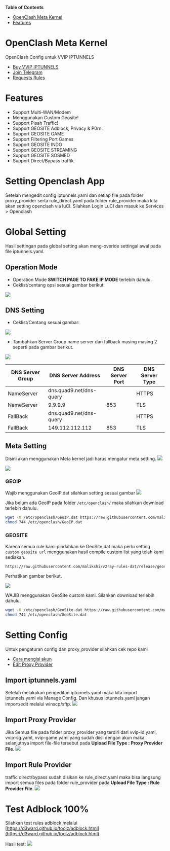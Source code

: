 **Table of Contents**

- [OpenClash Meta Kernel](#openclash-meta-kernel)
- [Features](#features)

# OpenClash Meta Kernel

OpenClash Config untuk VVIP IPTUNNELS

- [Buy VVIP IPTUNNELS](https://linktr.ee/iptunnelscom)
- [Join Telegram](https://t.me/joinchat/RihiceTtK1QhBMm7)
- [Requests Rules](https://github.com/malikshi/open_clash/issues/new/choose)

# Features

- Support Multi-WAN/Modem
- Menggunakan Custom Geosite!
- Support Pisah Traffic!
- Support GEOSITE Adblock, Privacy & P0rn.
- Support GEOSITE GAME
- Support Filtering Port Games
- Support GEOSITE INDO
- Support GEOSITE STREAMING
- Support GEOSITE SOSMED
- Support Direct/Bypass traffik.

# Setting Openclash App

Setelah mengedit config iptunnels.yaml dan setiap file pada folder proxy_provider serta rule_direct.yaml pada folder rule_provider maka kita akan setting openclash via luCI. Silahkan Login LuCI dan masuk ke Services > Openclash

# Global Setting

Hasil settingan pada global setting akan meng-overide settingal awal pada file iptunnels.yaml.

## Operation Mode

- Operation Mode **SWITCH PAGE TO FAKE IP MODE** terlebih dahulu.
- Ceklist/centang opsi sesuai gambar berikut:

<img src="https://raw.githubusercontent.com/malikshi/open_meta/main/images/operationmode.jpg" border="0">

## DNS Setting

- Ceklist/Centang sesuai gambar:

<img src="https://raw.githubusercontent.com/malikshi/open_meta/main/images/dnssetting-1.jpg" border="0">

- Tambahkan Server Group name server dan fallback masing masing 2 seperti pada gambar berikut.

<img src="https://raw.githubusercontent.com/malikshi/open_clash/main/assets/dns-fallback.jpg" border="0">

DNS Server Group | DNS Server Address | DNS Server Port | DNS Server Type
------------ | ------------- | ------------- | -------------
NameServer | dns.quad9.net/dns-query |   | HTTPS
NameServer | 9.9.9.9 | 853 | TLS
FallBack | dns.quad9.net/dns-query |   | HTTPS
FallBack | 149.112.112.112 | 853 | TLS

## Meta Setting

Disini akan menggunakan Meta kernel jadi harus mengatur meta setting.
<img src="https://raw.githubusercontent.com/malikshi/open_meta/main/images/metasetting-1.jpg" border="0">

<img src="https://raw.githubusercontent.com/malikshi/open_meta/main/images/metasetting-2.jpg" border="0">

### GEOIP

Wajib menggunakan GeoIP.dat silahkan setting sesuai gambar
<img src="https://raw.githubusercontent.com/malikshi/open_meta/main/images/metasetting-3.jpg" border="0">

Jika belum ada GeoIP pada folder `/etc/openclash/` maka silahkan download terlebih dahulu.

```sh
wget -O /etc/openclash/GeoIP.dat https://raw.githubusercontent.com/malikshi/v2ray-rules-dat/release/geoip.dat
chmod 744 /etc/openclash/GeoIP.dat
```

### GEOSITE

Karena semua rule kami pindahkan ke GeoSite.dat maka perlu setting `custom geosite url` menggunakan hasil compile custom list yang telah kami sediakan.

```sh
https://raw.githubusercontent.com/malikshi/v2ray-rules-dat/release/geosite.dat
```

Perhatikan gambar berikut.

<img src="https://raw.githubusercontent.com/malikshi/open_meta/main/images/metasetting-4.jpg" border="0">

WAJIB menggunakan GeoSite custom kami. Silahkan download terlebih dahulu.

```sh
wget -O /etc/openclash/GeoSite.dat https://raw.githubusercontent.com/malikshi/v2ray-rules-dat/release/geosite.dat
chmod 744 /etc/openclash/GeoSite.dat
```

# Setting Config

Untuk pengaturan config dan proxy_provider silahkan cek repo kami

- [Cara mengisi akun](https://github.com/malikshi/open_clash#cara-mengisi-akun)
- [Edit Proxy Provider](https://github.com/malikshi/open_clash#edit-files-proxy-provider)

## Import iptunnels.yaml

Setelah melakukan pengeditan iptunnels.yaml maka kita import iptunnels.yaml via Manage Config. Dan khusus iptunnels.yaml jangan import/edit melalui winscp/sftp.
<img src="https://raw.githubusercontent.com/malikshi/open_clash/main/assets/main-upload.jpg" border="0">

## Import Proxy Provider

Jika Semua file pada folder proxy_provider yang terdiri dari vvip-id.yaml, vvip-sg.yaml, vvip-game.yaml yang sudah diisi dengan akun maka selanjutnya import file-file tersebut pada **Upload File Type : Proxy Provider File**.
<img src="https://raw.githubusercontent.com/malikshi/open_clash/main/assets/proxy-upload.jpg" border="0">

## Import Rule Provider

traffic direct/bypass sudah disikan ke rule_direct.yaml maka bisa langsung import semua files pada folder rule_provider pada **Upload File Type : Rule Provider File**.
<img src="https://raw.githubusercontent.com/malikshi/open_clash/main/assets/rule-upload.jpg" border="0">

# Test Adblock 100%

Silahkan test rules adblock melalui [https://d3ward.github.io/toolz/adblock.html](https://d3ward.github.io/toolz/adblock.html)

Hasil test:
<img src="https://raw.githubusercontent.com/malikshi/open_clash/main/assets/d3ward.jpg" border="0">
